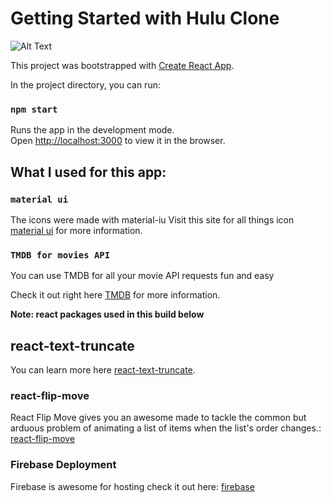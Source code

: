 # Getting Started with Hulu Clone
![Alt Text](https://media.giphy.com/media/GqUB4IZ8iKt7vUuWUO/giphy.gif) 

This project was bootstrapped with [Create React App](https://github.com/facebook/create-react-app).

In the project directory, you can run:

### `npm start`

Runs the app in the development mode.\
Open [http://localhost:3000](http://localhost:3000) to view it in the browser.

## What I used for this app:

### `material ui`

The icons were made with material-iu
Visit this site for all things icon [material ui](https://material-ui.com/) for more information.

### `TMDB for movies API`

You can use TMDB for all your movie API requests fun and easy

Check it out right here [TMDB](https://www.themoviedb.org/) for more information.


**Note: react packages used in this build below**

## react-text-truncate

You can learn more here [react-text-truncate](https://www.npmjs.com/package/react-text-truncate).


### react-flip-move

React Flip Move gives you an awesome made to tackle the common but arduous problem of animating a list of items when the list's order changes.: [react-flip-move](https://github.com/joshwcomeau/react-flip-move)

### Firebase Deployment

Firebase is awesome for hosting check it out here: [firebase](https://firebase.google.com/)

